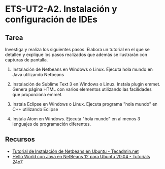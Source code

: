# ETS-UT2-A2. Instalación y configuración de IDEs

## Tarea

Investiga y realiza los siguientes pasos. Elabora un tutorial en el que se detallen y explique los pasos realizados que además se ilustrarán con capturas de pantalla.

1) Instalación de Netbeans en Windows o Linux. Ejecuta hola mundo en Java utilizando Netbeans

2) Instalación de Sublime Text 3 en Windows o Linux. Instala plugin emmet. Genera página HTML con varios elementos utilizando las facilidades que proporciona emmet.

3) Instala Eclipse en Windows o Linux. Ejecuta programa "hola mundo" en C++ utilizando Eclipse

4) Instala Atom en Windows. Ejecuta "hola mundo" en al menos 3 lenguajes de programación diferentes.

## Recursos

* [Tutorial de Instalación de Netbeans en Ubuntu - Tecadmin.net](https://tecadmin.net/install-netbeans-on-ubuntu-20-04/)
* [Hello World con Java en NetBeans 12 para Ubuntu 20.04 - Tutorials 24x7](https://java.tutorials24x7.com/blog/hello-world-program-in-java-using-netbeans)